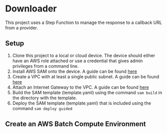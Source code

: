 # Downloader

This project uses a Step Function to manage the response to a callback URL from a provider. 


## Setup

1. Clone this project to a local or cloud device.  The device should either have an AWS role attached or use a credential that gives admin privileges from a command line.
2. Install AWS SAM onto the device.  A guide can be found [here](https://docs.aws.amazon.com/serverless-application-model/latest/developerguide/serverless-sam-cli-install.html)
3. Create a VPC with at least a single public subnet. A guide can be found [here](https://docs.aws.amazon.com/batch/latest/userguide/create-public-private-vpc.html)
4. Attach an Internet Gateway to the VPC. A guide can be found [here](https://docs.aws.amazon.com/vpc/latest/userguide/VPC_Internet_Gateway.html)
5. Build the SAM template (template.yaml) using the command `sam build` in the directory with the template.
6. Deploy the SAM template (template.yaml) that is included using the command `sam deploy guided`


## Create an AWS Batch Compute Environment

